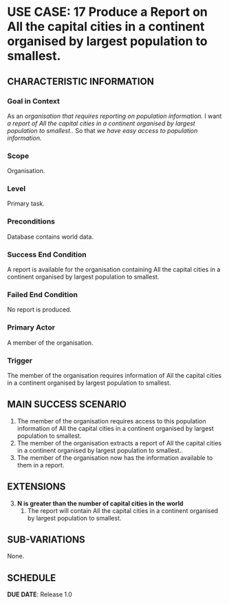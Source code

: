 # USE CASE: 17 Produce a Report on All the capital cities in a continent organised by largest population to smallest.

## CHARACTERISTIC INFORMATION

### Goal in Context

As an *organisation that requires reporting on population information.*
I want *a report of All the capital cities in a continent organised by largest population to smallest..*
So that *we have easy access to population information.*

### Scope

Organisation.

### Level

Primary task.

### Preconditions

Database contains world data.

### Success End Condition

A report is available for the organisation containing All the capital cities in a continent organised by largest population to smallest.

### Failed End Condition

No report is produced.

### Primary Actor

A member of the organisation.

### Trigger

The member of the organisation requires information of All the capital cities in a continent organised by largest population to smallest.

## MAIN SUCCESS SCENARIO

1. The member of the organisation requires access to this population information of All the capital cities in a continent organised by largest population to smallest.
3. The member of the organisation extracts a report of All the capital cities in a continent organised by largest population to smallest..
4. The member of the organisation now has the information available to them in a report.

## EXTENSIONS

3. **N is greater than the number of capital cities in the world**
    1. The report will contain All the capital cities in a continent organised by largest population to smallest.

## SUB-VARIATIONS

None.

## SCHEDULE

**DUE DATE**: Release 1.0